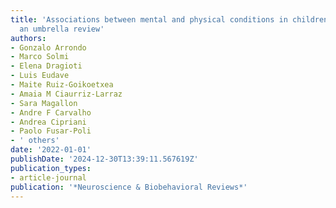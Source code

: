 ```yaml
---
title: 'Associations between mental and physical conditions in children and adolescents:
  an umbrella review'
authors:
- Gonzalo Arrondo
- Marco Solmi
- Elena Dragioti
- Luis Eudave
- Maite Ruiz-Goikoetxea
- Amaia M Ciaurriz-Larraz
- Sara Magallon
- Andre F Carvalho
- Andrea Cipriani
- Paolo Fusar-Poli
- ' others'
date: '2022-01-01'
publishDate: '2024-12-30T13:39:11.567619Z'
publication_types:
- article-journal
publication: '*Neuroscience & Biobehavioral Reviews*'
---
```

